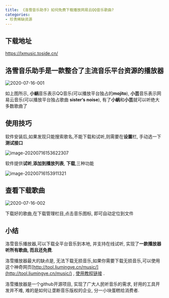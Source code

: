 ```yaml
---
title: 《洛雪音乐助手》如何免费下载播放网易云QQ音乐歌曲?
categories:
- 珍贵稀缺资源
---
```


## 下载地址


https://lxmusic.toside.cn/




## 洛雪音乐助手是一款整合了主流音乐平台资源的播放器



![2020-07-16-001](https://v2fy.com/asset/0i/jikemiji/jikemiji-md/kr-000075.assets/2020-07-16-001.gif)



如上图所示, **小蜗**音乐表示QQ音乐(可以播放平台独占的**mojito**), **小芸**音乐表示网易云音乐(可以播放平台独占歌曲 **sister‘s noise**), 有了**小蜗**和**小芸**就可以听绝大多数歌曲了



## 使用技巧



软件安装后,如果发现只能搜索歌名,不能下载和试听,则需要在**设置**栏, 手动选一下**测试接口**



![image-20200716153622307](https://v2fy.com/asset/0i/jikemiji/jikemiji-md/kr-000075.assets/image-20200716153622307.png)



软件提供**试听**,**添加到播放列表**, **下载**,三种功能

![image-20200716153911321](https://v2fy.com/asset/0i/jikemiji/jikemiji-md/kr-000075.assets/image-20200716153911321.png)



## 查看下载歌曲

![2020-07-16-002](https://v2fy.com/asset/0i/jikemiji/jikemiji-md/kr-000075.assets/2020-07-16-002.gif)



下载好的歌曲,在下载管理栏目,点击音乐图标, 即可自动定位到文件



## 小结



洛雪音乐播放器,可以下载全平台音乐到本地, 并支持在线试听, 实现了**一款播放器听所有歌曲, 而且还免费**.



洛雪播放器最大的缺点是, 无法下载无损音乐,如果你需要下载无损音乐,可以使用这个神奇网页[http://tool.liumingye.cn/music/](http://tool.liumingye.cn/music/)  , [使用教程链接](https://v2fy.com/p/027_liumingye_music/) .



洛雪播放器是一个github开源项目, 实现了广大人民听音乐的需求, 好用的工具开发并不难, 难的是如何让垄断音乐版权的企业, 分一小块蛋糕给消费者.  


